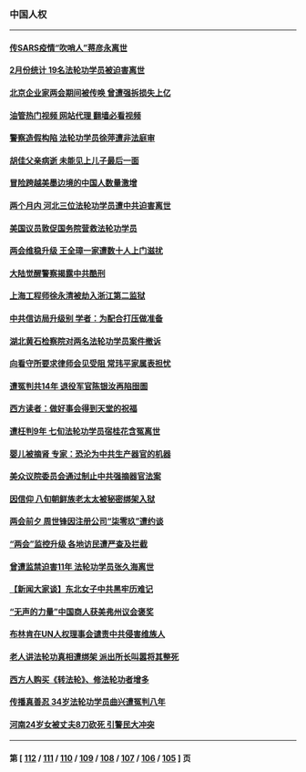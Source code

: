 ### 中国人权
---
#### [传SARS疫情“吹哨人”蒋彦永离世](../../pages/ncid278/n13949222.md?03140845) 
#### [2月份统计 19名法轮功学员被迫害离世](../../pages/ncid278/n13947335.md?03140845) 
#### [北京企业家两会期间被传唤 曾遭强拆损失上亿](../../pages/ncid278/n13947896.md?03140845) 
#### [油管热门视频 网站代理 翻墙必看视频](http://138.2.39.72:81/youtube.html?epic-marker?03140845)
#### [警察造假构陷 法轮功学员徐萍遭非法庭审](../../pages/ncid278/n13946469.md?03140845) 
#### [胡佳父亲病逝 未能见上儿子最后一面](../../pages/ncid278/n13947415.md?03140845) 
#### [冒险跨越美墨边境的中国人数量激增](../../pages/ncid278/n13946742.md?03140845) 
#### [两个月内 河北三位法轮功学员遭中共迫害离世](../../pages/ncid278/n13945856.md?03140845) 
#### [美国议员敦促国务院营救法轮功学员](../../pages/ncid278/n13945791.md?03140845) 
#### [两会维稳升级 王全璋一家遭数十人上门滋扰](../../pages/ncid278/n13946416.md?03140845) 
#### [大陆觉醒警察揭露中共酷刑](../../pages/ncid278/n13937616.md?03140845) 
#### [上海工程师徐永清被劫入浙江第二监狱](../../pages/ncid278/n13945041.md?03140845) 
#### [中共信访局升级别 学者：为配合打压做准备](../../pages/ncid278/n13945602.md?03140845) 
#### [湖北黄石检察院对两名法轮功学员案件撤诉](../../pages/ncid278/n13944382.md?03140845) 
#### [向看守所要求律师会见受阻 常玮平家属表担忧](../../pages/ncid278/n13944719.md?03140845) 
#### [遭冤判共14年 退役军官陈银汝再陷囹圄](../../pages/ncid278/n13943569.md?03140845) 
#### [西方读者：做好事会得到天堂的祝福](../../pages/ncid278/n13943151.md?03140845) 
#### [遭枉判9年 七旬法轮功学员宿桂花含冤离世](../../pages/ncid278/n13943708.md?03140845) 
#### [婴儿被摘肾 专家：恐沦为中共生产器官的机器](../../pages/ncid278/n13944074.md?03140845) 
#### [美众议院委员会通过制止中共强摘器官法案](../../pages/ncid278/n13943637.md?03140845) 
#### [因信仰 八旬朝鲜族老太太被秘密绑架入狱](../../pages/ncid278/n13942333.md?03140845) 
#### [两会前夕 周世锋因注册公司“柒零玖”遭约谈](../../pages/ncid278/n13942894.md?03140845) 
#### [“两会”监控升级 各地访民遭严查及拦截](../../pages/ncid278/n13942702.md?03140845) 
#### [曾遭监禁迫害11年 法轮功学员张久海离世](../../pages/ncid278/n13941569.md?03140845) 
#### [【新闻大家谈】东北女子中共黑牢历难记](../../pages/ncid278/n13942450.md?03140845) 
#### [“无声的力量”中国商人获美弗州议会褒奖](../../pages/ncid278/n13941208.md?03140845) 
#### [布林肯在UN人权理事会谴责中共侵害维族人](../../pages/ncid278/n13941841.md?03140845) 
#### [老人讲法轮功真相遭绑架 派出所长叫嚣将其整死](../../pages/ncid278/n13939553.md?03140845) 
#### [西方人购买《转法轮》、修法轮功者增多](../../pages/ncid278/n13939369.md?03140845) 
#### [传播真善忍 34岁法轮功学员曲兴遭冤判八年](../../pages/ncid278/n13939536.md?03140845) 
#### [河南24岁女被丈夫8刀砍死 引警民大冲突](../../pages/ncid278/n13939491.md?03140845) 

---
#### 第 [ [112](./112.md?03140845) / [111](./111.md?03140845) / [110](./110.md?03140845) / [109](./109.md?03140845) / [108](./108.md?03140845) / [107](./107.md?03140845) / [106](./106.md?03140845) / [105](./105.md?03140845) ] 页
